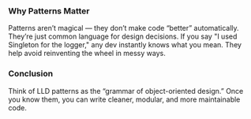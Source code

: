 ### Why Patterns Matter

Patterns aren’t magical — they don’t make code “better” automatically. They’re just common language for design decisions. If you say "I used Singleton for the logger," any dev instantly knows what you mean. They help avoid reinventing the wheel in messy ways.

### Conclusion

Think of LLD patterns as the “grammar of object-oriented design.” Once you know them, you can write cleaner, modular, and more maintainable code.
